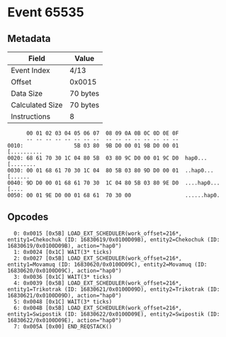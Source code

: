 # Event 65535

## Metadata

| Field           | Value    |
|-----------------|----------|
| Event Index     | 4/13     |
| Offset          | 0x0015   |
| Data Size       | 70 bytes |
| Calculated Size | 70 bytes |
| Instructions    | 8        |

```
      00 01 02 03 04 05 06 07  08 09 0A 0B 0C 0D 0E 0F
      -- -- -- -- -- -- -- --  -- -- -- -- -- -- -- --
0010:                5B 03 80  9B D0 00 01 9B D0 00 01       [..........
0020: 68 61 70 30 1C 04 80 5B  03 80 9C D0 00 01 9C D0  hap0...[........
0030: 00 01 68 61 70 30 1C 04  80 5B 03 80 9D D0 00 01  ..hap0...[......
0040: 9D D0 00 01 68 61 70 30  1C 04 80 5B 03 80 9E D0  ....hap0...[....
0050: 00 01 9E D0 00 01 68 61  70 30 00                 ......hap0.     
```

## Opcodes

```
  0: 0x0015 [0x5B] LOAD_EXT_SCHEDULER(work_offset=216*, entity1=Chekochuk (ID: 16830619/0x0100D09B), entity2=Chekochuk (ID: 16830619/0x0100D09B), action="hap0")
  1: 0x0024 [0x1C] WAIT(3* ticks)
  2: 0x0027 [0x5B] LOAD_EXT_SCHEDULER(work_offset=216*, entity1=Movamuq (ID: 16830620/0x0100D09C), entity2=Movamuq (ID: 16830620/0x0100D09C), action="hap0")
  3: 0x0036 [0x1C] WAIT(3* ticks)
  4: 0x0039 [0x5B] LOAD_EXT_SCHEDULER(work_offset=216*, entity1=Trikotrak (ID: 16830621/0x0100D09D), entity2=Trikotrak (ID: 16830621/0x0100D09D), action="hap0")
  5: 0x0048 [0x1C] WAIT(3* ticks)
  6: 0x004B [0x5B] LOAD_EXT_SCHEDULER(work_offset=216*, entity1=Swipostik (ID: 16830622/0x0100D09E), entity2=Swipostik (ID: 16830622/0x0100D09E), action="hap0")
  7: 0x005A [0x00] END_REQSTACK()
```
